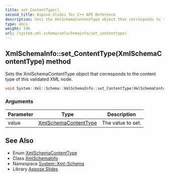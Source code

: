 ```yaml
---
title: set_ContentType()
second_title: Aspose.Slides for C++ API Reference
description: Sets the XmlSchemaContentType object that corresponds to the content type of this validated XML node.
type: docs
weight: 196
url: /system.xml.schema/xmlschemainfo/set_contenttype/
---
```

## XmlSchemaInfo::set_ContentType(XmlSchemaContentType) method


Sets the XmlSchemaContentType object that corresponds to the content type of this validated XML node.

```cpp
void System::Xml::Schema::XmlSchemaInfo::set_ContentType(XmlSchemaContentType value)
```


### Arguments

| Parameter | Type | Description |
| --- | --- | --- |
| value | [XmlSchemaContentType](../../xmlschemacontenttype/) | The value to set. |

## See Also

* Enum [XmlSchemaContentType](../../xmlschemacontenttype/)
* Class [XmlSchemaInfo](../)
* Namespace [System::Xml::Schema](../../)
* Library [Aspose.Slides](../../../)